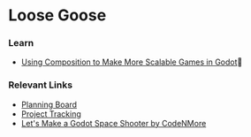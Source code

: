 # Loose Goose

### Learn
- [Using Composition to Make More Scalable Games in Godot](https://www.youtube.com/watch?v=rCu8vQrdDDI)

### Relevant Links
- [Planning Board](https://app.excalidraw.com/s/A8TN6h8uIkN/4Vta6kw7sM9)
- [Project Tracking](https://github.com/users/vieko/projects/2/views/1)
- [Let's Make a Godot Space Shooter by CodeNMore](https://www.youtube.com/playlist?list=PLah6faXAgguPlyHWM5G9in10UzRcdeb2R)
